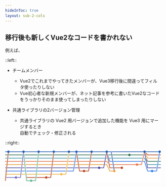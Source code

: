 ```yaml
---
hideInToc: true
layout: sub-2-cols
---
```


## 移行後も新しくVue2なコードを書かれない

例えば、

::left::

- チームメンバー

  - Vue2でこれまでやってきたメンバーが、Vue3移行後に間違ってフィルタ使ったりしない
  - Vue初心者な新規メンバーが、ネット記事を参考に書いたVue2なコードをうっかりそのまま使ってしまったりしない

- 共通ライブラリの2バージョン管理

  - 共通ライブラリの Vue2 用バージョンで追加した機能を Vue3 用にマージするとき  
    自動でチェック・修正される

::right::

![branch](/branch.png)

<style>
  * :deep(.sub-2-cols__grid) {
    grid-template-columns: 1fr 80px;
  }
</style>
